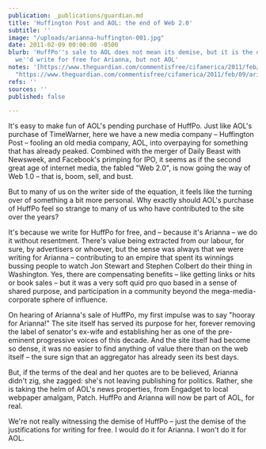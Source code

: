 ```yaml
---
publication: _publications/guardian.md
title: 'Huffington Post and AOL: the end of Web 2.0'
subtitle: ''
image: "/uploads/arianna-huffington-001.jpg"
date: 2011-02-09 00:00:00 -0500
blurb: 'HuffPo''s sale to AOL does not mean its demise, but it is the demise of something:
  we''d write for free for Arianna, but not AOL'
notes: '[https://www.theguardian.com/commentisfree/cifamerica/2011/feb/09/arianna-huffington-aol-douglas-rushkoff](https://www.theguardian.com/commentisfree/cifamerica/2011/feb/09/arianna-huffington-aol-douglas-rushkoff
  "https://www.theguardian.com/commentisfree/cifamerica/2011/feb/09/arianna-huffington-aol-douglas-rushkoff")'
refs: ''
sources: ''
published: false

---
```

It's easy to make fun of AOL's pending purchase of HuffPo. Just like AOL's purchase of TimeWarner, here we have a new media company – Huffington Post – fooling an old media company, AOL, into overpaying for something that has already peaked. Combined with the merger of Daily Beast with Newsweek, and Facebook's primping for IPO, it seems as if the second great age of internet media, the fabled "Web 2.0", is now going the way of Web 1.0 – that is, boom, sell, and bust.

But to many of us on the writer side of the equation, it feels like the turning over of something a bit more personal. Why exactly should AOL's purchase of HuffPo feel so strange to many of us who have contributed to the site over the years?

It's because we write for HuffPo for free, and – because it's Arianna – we do it without resentment. There's value being extracted from our labour, for sure, by advertisers or whoever, but the sense was always that we were writing for Arianna – contributing to an empire that spent its winnings bussing people to watch Jon Stewart and Stephen Colbert do their thing in Washington. Yes, there are compensating benefits – like getting links or hits or book sales – but it was a very soft quid pro quo based in a sense of shared purpose, and participation in a community beyond the mega-media-corporate sphere of influence.

On hearing of Arianna's sale of HuffPo, my first impulse was to say "hooray for Arianna!" The site itself has served its purpose for her, forever removing the label of senator's ex-wife and establishing her as one of the pre-eminent progressive voices of this decade. And the site itself had become so dense, it was no easier to find anything of value there than on the web itself – the sure sign that an aggregator has already seen its best days.

But, if the terms of the deal and her quotes are to be believed, Arianna didn't zig, she zagged: she's not leaving publishing for politics. Rather, she is taking the helm of AOL's news properties, from Engadget to local webpaper amalgam, Patch. HuffPo and Arianna will now be part of AOL, for real.

We're not really witnessing the demise of HuffPo – just the demise of the justifications for writing for free. I would do it for Arianna. I won't do it for AOL.